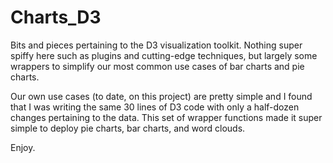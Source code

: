 Charts_D3
=========

Bits and pieces pertaining to the D3 visualization toolkit.
Nothing super spiffy here such as plugins and cutting-edge techniques,
but largely some wrappers to simplify our most common use cases of bar charts and pie charts.

Our own use cases (to date, on this project) are pretty simple and I found that I was 
writing the same 30 lines of D3 code with only a half-dozen changes pertaining to the data.
This set of wrapper functions made it super simple to deploy pie charts, bar charts, and word clouds.

Enjoy.
